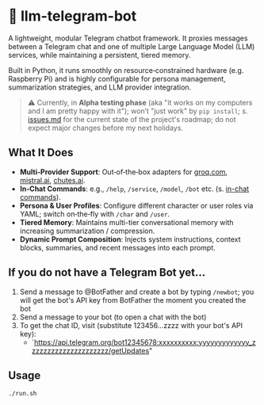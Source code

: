 # 🤖 llm-telegram-bot

A lightweight, modular Telegram chatbot framework. It proxies messages between a Telegram chat and one of multiple Large Language Model (LLM) services, while maintaining a persistent, tiered memory.

Built in Python, it runs smoothly on resource‑constrained hardware (e.g. Raspberry Pi) and is highly configurable for persona management, summarization strategies, and LLM provider integration.

> ⚠️ Currently, in **Alpha testing phase** (aka "it works on my computers and I am pretty happy with it"); won’t "just work" by `pip install`; s. [issues.md](/issues.md) for the current state of the project's roadmap; do not expect major changes before my next holidays.

## What It Does

- **Multi‑Provider Support**: Out‑of‑the‑box adapters for [groq.com](https://console.groq.com/docs/models), [mistral.ai](https://docs.mistral.ai/getting-started/models/models_overview/), [chutes.ai](https://chutes.ai/app?type=llm).
- **In‑Chat Commands**: e.g., `/help`, `/service`, `/model`, `/bot` etc. (s. [in-chat commands](/config/commands.yaml)).
- **Persona & User Profiles**: Configure different character or user roles via YAML; switch on‑the‑fly with `/char` and `/user`.
- **Tiered Memory**: Maintains multi-tier conversational memory with increasing summarization / compression.
- **Dynamic Prompt Composition**: Injects system instructions, context blocks, summaries, and recent messages into each prompt.

## If you do not have a Telegram Bot yet...

1. Send a message to @BotFather and create a bot by typing `/newbot`; you will get the bot's API key from BotFather the moment you created the bot
2. Send a message to your bot (to open a chat with the bot)
3. To get the chat ID, visit (substitute 123456...zzzz with your bot's API key):
   - `https://api.telegram.org/bot12345678:xxxxxxxxxx:yyyyyyyyyyyyy_zzzzzzzzzzzzzzzzzzzzz/getUpdates"

## Usage

```bash
./run.sh
```
